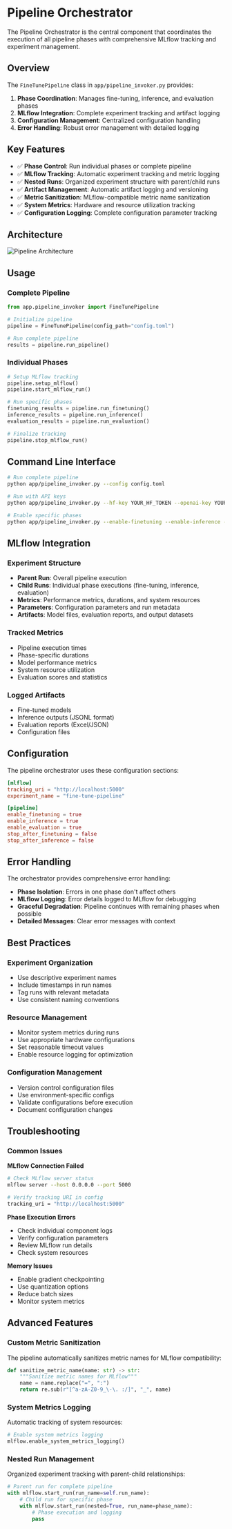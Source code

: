 # Pipeline Orchestrator

The Pipeline Orchestrator is the central component that coordinates the execution of all pipeline phases with comprehensive MLflow tracking and experiment management.

## Overview

The `FineTunePipeline` class in `app/pipeline_invoker.py` provides:

1. **Phase Coordination**: Manages fine-tuning, inference, and evaluation phases
2. **MLflow Integration**: Complete experiment tracking and artifact logging
3. **Configuration Management**: Centralized configuration handling
4. **Error Handling**: Robust error management with detailed logging

## Key Features

- ✅ **Phase Control**: Run individual phases or complete pipeline
- ✅ **MLflow Tracking**: Automatic experiment tracking and metric logging
- ✅ **Nested Runs**: Organized experiment structure with parent/child runs
- ✅ **Artifact Management**: Automatic artifact logging and versioning
- ✅ **Metric Sanitization**: MLflow-compatible metric name sanitization
- ✅ **System Metrics**: Hardware and resource utilization tracking
- ✅ **Configuration Logging**: Complete configuration parameter tracking

## Architecture

![Pipeline Architecture](../resources/pipeline-arch.png)

## Usage

### Complete Pipeline

```python
from app.pipeline_invoker import FineTunePipeline

# Initialize pipeline
pipeline = FineTunePipeline(config_path="config.toml")

# Run complete pipeline
results = pipeline.run_pipeline()
```

### Individual Phases

```python
# Setup MLflow tracking
pipeline.setup_mlflow()
pipeline.start_mlflow_run()

# Run specific phases
finetuning_results = pipeline.run_finetuning()
inference_results = pipeline.run_inference()  
evaluation_results = pipeline.run_evaluation()

# Finalize tracking
pipeline.stop_mlflow_run()
```

## Command Line Interface

```bash
# Run complete pipeline
python app/pipeline_invoker.py --config config.toml

# Run with API keys
python app/pipeline_invoker.py --hf-key YOUR_HF_TOKEN --openai-key YOUR_OPENAI_KEY

# Enable specific phases
python app/pipeline_invoker.py --enable-finetuning --enable-inference --enable-evaluation
```

## MLflow Integration

### Experiment Structure

- **Parent Run**: Overall pipeline execution
- **Child Runs**: Individual phase executions (fine-tuning, inference, evaluation)
- **Metrics**: Performance metrics, durations, and system resources
- **Parameters**: Configuration parameters and run metadata
- **Artifacts**: Model files, evaluation reports, and output datasets

### Tracked Metrics

- Pipeline execution times
- Phase-specific durations
- Model performance metrics
- System resource utilization
- Evaluation scores and statistics

### Logged Artifacts

- Fine-tuned models
- Inference outputs (JSONL format)
- Evaluation reports (Excel/JSON)
- Configuration files

## Configuration

The pipeline orchestrator uses these configuration sections:

```toml
[mlflow]
tracking_uri = "http://localhost:5000"
experiment_name = "fine-tune-pipeline"

[pipeline]
enable_finetuning = true
enable_inference = true 
enable_evaluation = true
stop_after_finetuning = false
stop_after_inference = false
```

## Error Handling

The orchestrator provides comprehensive error handling:

- **Phase Isolation**: Errors in one phase don't affect others
- **MLflow Logging**: Error details logged to MLflow for debugging
- **Graceful Degradation**: Pipeline continues with remaining phases when possible
- **Detailed Messages**: Clear error messages with context

## Best Practices

### Experiment Organization

- Use descriptive experiment names
- Include timestamps in run names
- Tag runs with relevant metadata
- Use consistent naming conventions

### Resource Management

- Monitor system metrics during runs
- Use appropriate hardware configurations
- Set reasonable timeout values
- Enable resource logging for optimization

### Configuration Management

- Version control configuration files
- Use environment-specific configs
- Validate configurations before execution
- Document configuration changes

## Troubleshooting

### Common Issues

**MLflow Connection Failed**
```bash
# Check MLflow server status
mlflow server --host 0.0.0.0 --port 5000

# Verify tracking URI in config
tracking_uri = "http://localhost:5000"
```

**Phase Execution Errors**
- Check individual component logs
- Verify configuration parameters
- Review MLflow run details
- Check system resources

**Memory Issues**
- Enable gradient checkpointing
- Use quantization options
- Reduce batch sizes
- Monitor system metrics

## Advanced Features

### Custom Metric Sanitization

The pipeline automatically sanitizes metric names for MLflow compatibility:

```python
def sanitize_metric_name(name: str) -> str:
    """Sanitize metric names for MLflow"""
    name = name.replace("=", ":")
    return re.sub(r"[^a-zA-Z0-9_\-\. :/]", "_", name)
```

### System Metrics Logging

Automatic tracking of system resources:

```python
# Enable system metrics logging
mlflow.enable_system_metrics_logging()
```

### Nested Run Management

Organized experiment tracking with parent-child relationships:

```python
# Parent run for complete pipeline
with mlflow.start_run(run_name=self.run_name):
    # Child run for specific phase
    with mlflow.start_run(nested=True, run_name=phase_name):
        # Phase execution and logging
        pass
```
